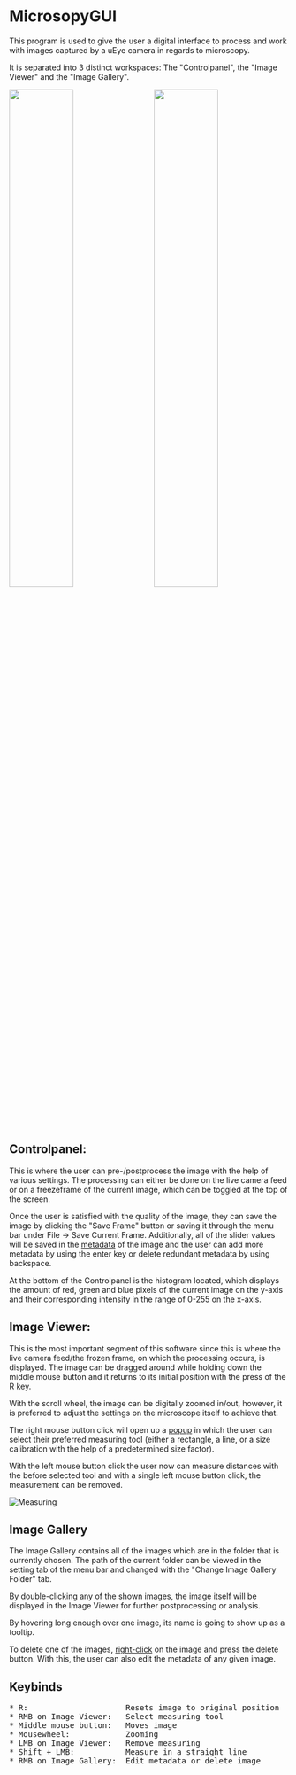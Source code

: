 # MicrosopyGUI
This program is used to give the user a digital interface to process and work with images captured by a uEye camera in regards to microscopy. 

It is separated into 3 distinct workspaces: The "Controlpanel", the "Image Viewer" and the "Image Gallery".  

<p>
  <img width="48%" src="https://user-images.githubusercontent.com/74535078/129679506-115af088-4316-46bd-9fcc-c677359742ce.PNG"/>
  <img align="right" width="48%" src="https://user-images.githubusercontent.com/74535078/129680899-ea09e08f-7245-457f-9d13-1142ca62d761.PNG"/>
</p>

## Controlpanel:
This is where the user can pre-/postprocess the image with the help of various settings. The processing can either be done on the live camera feed or on a freezeframe of the current image, which can be toggled at the top of the screen. 

Once the user is satisfied with the quality of the image, they can save the image by clicking the "Save Frame" button or saving it through the menu bar under File -> Save Current Frame. Additionally, all of the slider values will be saved in the [metadata](https://user-images.githubusercontent.com/74535078/129571256-ea9d4cba-2f76-4c79-bc6d-88285dfc61f5.PNG) of the image and the user can add more metadata by using the enter key or delete redundant metadata by using backspace.

At the bottom of the Controlpanel is the histogram located, which displays the amount of red, green and blue pixels of the current image on the y-axis and their corresponding intensity in the range of 0-255 on the x-axis.

##  Image Viewer:

This is the most important segment of this software since this is where the live camera feed/the frozen frame, on which the processing occurs, is displayed.
The image can be dragged around while holding down the middle mouse button and it returns to its initial position with the press of the R key.

With the scroll wheel, the image can be digitally zoomed in/out, however, it is preferred to adjust the settings on the microscope itself to achieve that.

The right mouse button click will open up a [popup](https://user-images.githubusercontent.com/74535078/129575532-65981763-877c-4159-aa08-f3193cd1fef2.png) in which the user can select their preferred measuring tool (either a rectangle, a line, or a size calibration with the help of a predetermined size factor).

With the left mouse button click the user now can measure distances with the before selected tool and with a single left mouse button click, the measurement can be removed.  

![Measuring](https://user-images.githubusercontent.com/74535078/129679637-603d19df-318e-4d77-b099-4a04d914b72e.PNG)

## Image Gallery

The Image Gallery contains all of the images which are in the folder that is currently chosen.
The path of the current folder can be viewed in the setting tab of the menu bar and changed with the "Change Image Gallery Folder" tab.

By double-clicking any of the shown images, the image itself will be displayed in the Image Viewer for further postprocessing or analysis.

By hovering long enough over one image, its name is going to show up as a tooltip.

To delete one of the images, [right-click](https://user-images.githubusercontent.com/74535078/129578381-9e50dc02-70d1-46fb-be63-cfe3eeb3319e.png) on the image and press the delete button. With this, the user can also edit the metadata of any given image.

## Keybinds
<pre>
* R:                     Resets image to original position
* RMB on Image Viewer:   Select measuring tool
* Middle mouse button:   Moves image
* Mousewheel:            Zooming
* LMB on Image Viewer:   Remove measuring
* Shift + LMB:           Measure in a straight line
* RMB on Image Gallery:  Edit metadata or delete image 
</pre>
